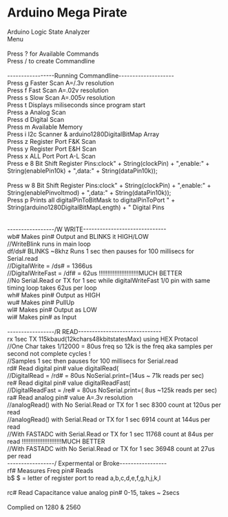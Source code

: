 # Arduino Mega Pirate
 Arduino Logic State Analyzer<br>
 Menu<br>  
    Press ?  for Available Commands<br>
    Press /  to create Commandline<br>
    <br>
    -----------------Running Commandline--------------------<br>
    Press g  Faster Scan A=/.3v  resolution<br>
    Press f  Fast Scan   A=.02v  resolution<br>
    Press s  Slow Scan   A=.005v resolution<br>
    Press t  Displays miliseconds since program start<br>
    Press a  Analog Scan<br>
    Press d  Digital Scan<br>
    Press m  Available Memory<br>
    Press i  I2c Scanner & arduino1280DigitalBitMap Array<br>
    Press z  Register Port F&K Scan<br>
    Press y  Register Port E&H Scan<br>
    Press x  ALL Port Port A-L Scan<br>
    Press e  8 Bit Shift Register Pins:clock" + String(clockPin) + ",enable:" + String(enablePin10k) + ",data:" + String(dataPin10k));<br>    
    Press w  8 Bit Shift Register Pins:clock" + String(clockPin) + ",enable:" + String(enablePinvoltmod) + ",data:" + String(dataPin10k));<br>
    Press p  Prints all digitalPinToBitMask to digitalPinToPort " + String(arduino1280DigitalBitMapLength) + " Digital Pins<br>
    <br>    
    -----------------/W WRITE------------------------------<br>
    wb#     Makes pin# Output and BLINKS it HIGH/LOW<br>
    //WriteBlink runs in main loop<br>
    df/ds#  BLINKS ~8khz Runs 1 sec then pauses for 100 millisecs for Serial.read<br>
    //DigitalWrite     = /ds# = 1366us<br>
    //DigitalWriteFast = /df# = 62us !!!!!!!!!!!!!!!!!!!!!!!MUCH BETTER<br>
    //No Serial.Read or TX for 1 sec while digitalWriteFast 1/0 pin with same timing loop takes 62us per loop <br>
    wh#     Makes pin# Output as HIGH <br>
    wu#     Makes pin# PullUp <br>
    wl#     Makes pin# Output as LOW<br>
    wi#     Makes pin# as Input<br>
    <br>
    -----------------/R READ------------------------------<br>
    rx      1sec TX 115kbaud(12kchars48kbitstatesMax) using HEX Protacol<br>
    //One Char takes 1/12000 = 80us freq so 12k is the freq aka samples per second not complete cycles !<br>
    //Samples 1 sec then pauses for 100 millisecs for Serial.read<br>
    rd#     Read digital pin# value digitalRead(<br>
    //DigitalRead      = /rd# = 80us  NoSerial.print=(14us ~ 71k reads per sec)       <br>
    re#     Read digital pin# value digitalReadFast(<br>
    //DigitalReadFast  = /re# = 80us  NoSerial.print=( 8us ~125k reads per sec)<br>
    ra#     Read analog  pin# value A=.3v  resolution<br>
    //analogRead() with No Serial.Read or TX for 1 sec  8300 count at 120us per read      <br>
    //analogRead() with    Serial.Read or TX for 1 sec  6914 count at 144us per read<br>
    //With FASTADC with    Serial.Read or TX for 1 sec 11768 count at  84us per read  !!!!!!!!!!!!!!!!!!!!!!!MUCH BETTER<br>
    //With FASTADC with No Serial.Read or TX for 1 sec 36948 count at  27us per read  <br>
    -----------------/ Expermental or Broke-----------------<br>
    rf#     Measures Freq pin# Reads<br>
    b$      $ = letter of register port to read a,b,c,d,e,f,g,h,j,k,l<br>    
    rc#     Read Capacitance value analog pin# 0-15, takes ~ 2secs <br>
<br>
Complied on 1280 & 2560

    
